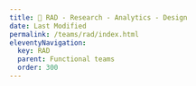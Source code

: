 ```yaml
---
title: 🎯 RAD - Research - Analytics - Design
date: Last Modified 
permalink: /teams/rad/index.html
eleventyNavigation:
  key: RAD
  parent: Functional teams
  order: 300
---
```



